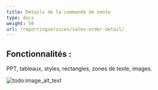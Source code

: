 ```yaml
---  
title: Détails de la commande de vente  
type: docs  
weight: 50  
url: /reportingservices/sales-order-detail/  
---  
```


## **Fonctionnalités :**  
PPT, tableaux, styles, rectangles, zones de texte, images.  

![todo:image_alt_text](sales-order-detail_1.png)